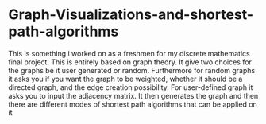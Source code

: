 # Graph-Visualizations-and-shortest-path-algorithms
This is something i worked on as a freshmen for my discrete mathematics final project. This is entirely based on graph theory.
It give two choices for the graphs be it user generated or random.
Furthermore for random graphs it asks you if you want the graph to be weighted, whether it should be a directed graph, and the edge creation possibility.
For user-defined graph it asks you to input the adjacency matrix.
It then generates the graph and then there are different modes of shortest path algorithms that can be applied on it

